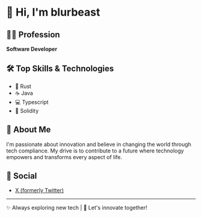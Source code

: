 # 👋 Hi, I'm blurbeast

## 👨‍💻 Profession
**Software Developer**

## 🛠️ Top Skills & Technologies
- 🦀 Rust
- ☕ Java
- 💻 Typescript
- 🔗 Solidity

## 🌟 About Me
I'm passionate about innovation and believe in changing the world through tech compliance. My drive is to contribute to a future where technology empowers and transforms every aspect of life.

## 🔗 Social
- [X (formerly Twitter)](https://x.com/dleexes)


---

<!-- Badges / Fun Emojis -->
✨ Always exploring new tech | 🚀 Let's innovate together!
